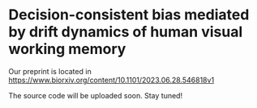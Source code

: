 # Decision-consistent bias mediated by drift dynamics of human visual working memory

Our preprint is located in https://www.biorxiv.org/content/10.1101/2023.06.28.546818v1

The source code will be uploaded soon. Stay tuned!
